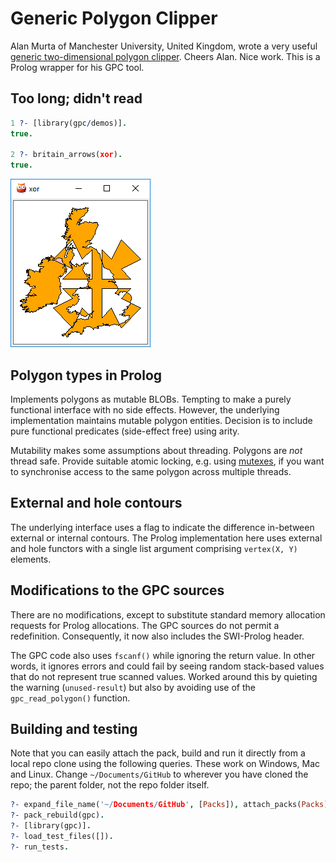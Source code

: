 # Generic Polygon Clipper

Alan Murta of Manchester University, United Kingdom, wrote a very useful
[generic two-dimensional polygon clipper][gpc]. Cheers Alan. Nice work. This is
a Prolog wrapper for his GPC tool.

[gpc]:http://www.cs.man.ac.uk/~toby/alan/software/gpc.html

## Too long; didn't read

```prolog
1 ?- [library(gpc/demos)].
true.

2 ?- britain_arrows(xor).
true.
```

![snipping](prolog/gpc/britain-arrows-xor.PNG)

## Polygon types in Prolog

Implements polygons as mutable BLOBs. Tempting to make a purely
functional interface with no side effects. However, the underlying
implementation maintains mutable polygon entities. Decision is to
include pure functional predicates (side-effect free) using arity.

Mutability makes some assumptions about threading. Polygons are *not* thread
safe. Provide suitable atomic locking, e.g. using [mutexes][threadsync], if you
want to synchronise access to the same polygon across multiple threads.

[threadsync]:http://www.swi-prolog.org/pldoc/man?section=threadsync

## External and hole contours

The underlying interface uses a flag to indicate the difference
in-between external or internal contours. The Prolog implementation here uses
external and hole functors with a single list argument comprising `vertex(X, Y)`
elements.

## Modifications to the GPC sources

There are no modifications, except to substitute standard memory
allocation requests for Prolog allocations. The GPC sources do not permit
a redefinition. Consequently, it now also includes the SWI-Prolog header.

The GPC code also uses `fscanf()` while ignoring the return value. In other
words, it ignores errors and could fail by seeing random stack-based values that
do not represent true scanned values. Worked around this by quieting the warning
(`unused-result`) but also by avoiding use of the `gpc_read_polygon()`
function.

## Building and testing

Note that you can easily attach the pack, build and run it directly from a local
repo clone using the following queries. These work on Windows, Mac and Linux.
Change `~/Documents/GitHub` to wherever you have cloned the repo; the parent
folder, not the repo folder itself.

```prolog
?- expand_file_name('~/Documents/GitHub', [Packs]), attach_packs(Packs).
?- pack_rebuild(gpc).
?- [library(gpc)].
?- load_test_files([]).
?- run_tests.
```
